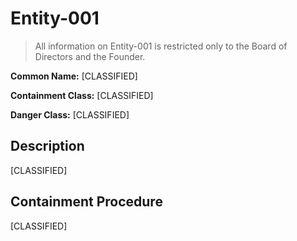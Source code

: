 # Entity-001

> All information on Entity-001 is restricted only to the Board of Directors and the Founder.

**Common Name:** [CLASSIFIED]

**Containment Class:** [CLASSIFIED]

**Danger Class:** [CLASSIFIED]

## Description
[CLASSIFIED]

## Containment Procedure
[CLASSIFIED]